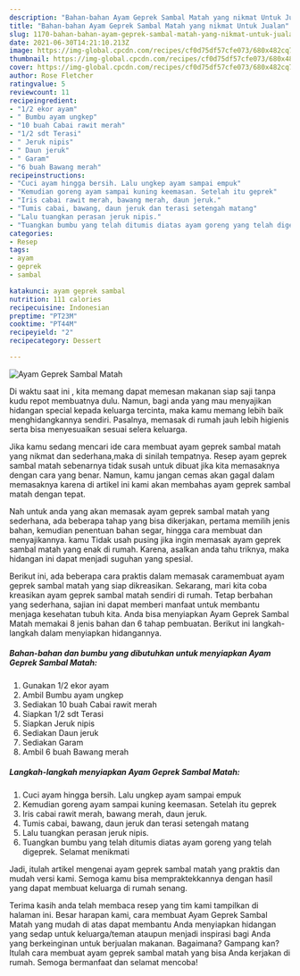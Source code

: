 ```yaml
---
description: "Bahan-bahan Ayam Geprek Sambal Matah yang nikmat Untuk Jualan"
title: "Bahan-bahan Ayam Geprek Sambal Matah yang nikmat Untuk Jualan"
slug: 1170-bahan-bahan-ayam-geprek-sambal-matah-yang-nikmat-untuk-jualan
date: 2021-06-30T14:21:10.213Z
image: https://img-global.cpcdn.com/recipes/cf0d75df57cfe073/680x482cq70/ayam-geprek-sambal-matah-foto-resep-utama.jpg
thumbnail: https://img-global.cpcdn.com/recipes/cf0d75df57cfe073/680x482cq70/ayam-geprek-sambal-matah-foto-resep-utama.jpg
cover: https://img-global.cpcdn.com/recipes/cf0d75df57cfe073/680x482cq70/ayam-geprek-sambal-matah-foto-resep-utama.jpg
author: Rose Fletcher
ratingvalue: 5
reviewcount: 11
recipeingredient:
- "1/2 ekor ayam"
- " Bumbu ayam ungkep"
- "10 buah Cabai rawit merah"
- "1/2 sdt Terasi"
- " Jeruk nipis"
- " Daun jeruk"
- " Garam"
- "6 buah Bawang merah"
recipeinstructions:
- "Cuci ayam hingga bersih. Lalu ungkep ayam sampai empuk"
- "Kemudian goreng ayam sampai kuning keemasan. Setelah itu geprek"
- "Iris cabai rawit merah, bawang merah, daun jeruk."
- "Tumis cabai, bawang, daun jeruk dan terasi setengah matang"
- "Lalu tuangkan perasan jeruk nipis."
- "Tuangkan bumbu yang telah ditumis diatas ayam goreng yang telah digeprek. Selamat menikmati"
categories:
- Resep
tags:
- ayam
- geprek
- sambal

katakunci: ayam geprek sambal 
nutrition: 111 calories
recipecuisine: Indonesian
preptime: "PT23M"
cooktime: "PT44M"
recipeyield: "2"
recipecategory: Dessert

---
```



![Ayam Geprek Sambal Matah](https://img-global.cpcdn.com/recipes/cf0d75df57cfe073/680x482cq70/ayam-geprek-sambal-matah-foto-resep-utama.jpg)

Di waktu  saat ini , kita memang dapat memesan makanan siap saji tanpa kudu repot membuatnya dulu. Namun, bagi anda yang mau menyajikan hidangan special kepada keluarga tercinta, maka kamu memang lebih baik menghidangkannya sendiri. Pasalnya, memasak di rumah jauh lebih higienis serta bisa menyesuaikan sesuai selera keluarga.

Jika kamu sedang mencari ide cara membuat ayam geprek sambal matah yang nikmat dan sederhana,maka di sinilah tempatnya. Resep ayam geprek sambal matah  sebenarnya tidak susah untuk dibuat jika kita memasaknya dengan cara yang benar. Namun, kamu jangan cemas akan gagal dalam memasaknya 
karena di artikel ini kami akan membahas ayam geprek sambal matah dengan tepat.  



Nah untuk anda yang akan memasak ayam geprek sambal matah yang sederhana, ada beberapa tahap yang bisa dikerjakan, pertama memilih jenis bahan, kemudian penentuan bahan segar, hingga cara membuat dan menyajikannya. kamu Tidak usah pusing jika ingin memasak ayam geprek sambal matah yang enak di rumah. Karena, asalkan anda  tahu triknya, maka hidangan ini dapat menjadi suguhan yang spesial.

Berikut ini, ada beberapa cara praktis  dalam memasak caramembuat ayam geprek sambal matah yang siap dikreasikan. Sekarang, mari kita coba kreasikan ayam geprek sambal matah sendiri di rumah. Tetap berbahan yang sederhana, sajian ini dapat memberi manfaat untuk membantu menjaga kesehatan tubuh kita. Anda bisa menyiapkan Ayam Geprek Sambal Matah memakai 8 jenis bahan dan 6 tahap pembuatan. Berikut ini langkah-langkah dalam menyiapkan hidangannya.

<!--inarticleads1-->

##### Bahan-bahan dan bumbu yang dibutuhkan untuk menyiapkan Ayam Geprek Sambal Matah:

1. Gunakan 1/2 ekor ayam
1. Ambil  Bumbu ayam ungkep
1. Sediakan 10 buah Cabai rawit merah
1. Siapkan 1/2 sdt Terasi
1. Siapkan  Jeruk nipis
1. Sediakan  Daun jeruk
1. Sediakan  Garam
1. Ambil 6 buah Bawang merah




<!--inarticleads2-->

##### Langkah-langkah menyiapkan Ayam Geprek Sambal Matah:

1. Cuci ayam hingga bersih. Lalu ungkep ayam sampai empuk
1. Kemudian goreng ayam sampai kuning keemasan. Setelah itu geprek
1. Iris cabai rawit merah, bawang merah, daun jeruk.
1. Tumis cabai, bawang, daun jeruk dan terasi setengah matang
1. Lalu tuangkan perasan jeruk nipis.
1. Tuangkan bumbu yang telah ditumis diatas ayam goreng yang telah digeprek. Selamat menikmati




Jadi, itulah artikel mengenai  ayam geprek sambal matah  yang praktis dan mudah versi kami. Semoga kamu bisa mempraktekkannya dengan hasil yang dapat membuat keluarga di rumah senang. 

Terima kasih anda telah membaca resep yang tim kami tampilkan di halaman ini. Besar harapan kami, cara membuat  Ayam Geprek Sambal Matah yang mudah di atas dapat membantu Anda menyiapkan hidangan yang sedap untuk keluarga/teman ataupun menjadi inspirasi bagi Anda yang berkeinginan untuk berjualan makanan. Bagaimana? Gampang kan? Itulah cara membuat ayam geprek sambal matah yang bisa Anda kerjakan di rumah. Semoga bermanfaat dan selamat mencoba!

